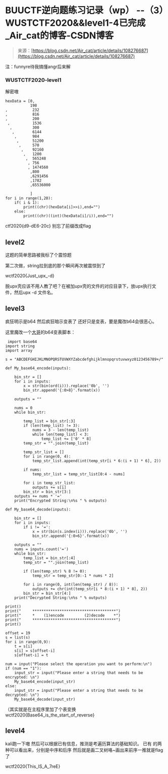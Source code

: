 <!--yml
category: 未分类
date: 2022-04-26 14:53:17
-->

# BUUCTF逆向题练习记录（wp） --（3）WUSTCTF2020&&level1-4已完成_Air_cat的博客-CSDN博客

> 来源：[https://blog.csdn.net/Air_cat/article/details/108276687](https://blog.csdn.net/Air_cat/article/details/108276687)

注：funnyre待我搞懂angr后来解

### WUSTCTF2020-level1

解密嗷

```
hexData = [0,
           198
,           232
,           816
,           200
 ,          1536
  ,         300
   ,        6144
    ,       984
     ,      51200
      ,     570
       ,    92160
        ,   1200
         ,  565248
          , 756
          , 1474560
           ,800
           ,6291456
           ,1782
           ,65536000

           ]
for i in range(1,20):
    if( i & 1):
        print((chr)(hexData[i]>>i),end="")
    else:
        print((chr)((int)(hexData[i]/i)),end="") 
```

ctf2020{d9-dE6-20c}
别忘了前缀改成flag

## level2

这题的简单思路被我标了个震惊题

第二次做，string拉到底的那个瞬间再次被震惊到了

wctf2020{Just_upx_-d}

脱upx壳应该不用人教了吧？在被加upx壳的文件的对应目录下，放upx执行文件，然后upx -d 文件名。

## level3

疯狂明示是b64
然后疯狂暗示变表了
还好只是变表，要是魔改b64会很恶心。

这里魔改一个[大哥](https://blog.csdn.net/qq_42967398/article/details/101778364)的b64变表脚本：

```
 import base64
import string
import array

s = "ABCDEFGHIJKLMNOPQRSTUVWXYZabcdefghijklmnopqrstuvwxyz0123456789+/"

def My_base64_encode(inputs):

    bin_str = []
    for i in inputs:
        x = str(bin(ord(i))).replace('0b', '')
        bin_str.append('{:0>8}'.format(x))

    outputs = ""

    nums = 0
    while bin_str:

        temp_list = bin_str[:3]
        if (len(temp_list) != 3):
            nums = 3 - len(temp_list)
            while len(temp_list) < 3:
                temp_list += ['0' * 8]
        temp_str = "".join(temp_list)

        temp_str_list = []
        for i in range(0, 4):
            temp_str_list.append(int(temp_str[i * 6:(i + 1) * 6], 2))

        if nums:
            temp_str_list = temp_str_list[0:4 - nums]

        for i in temp_str_list:
            outputs += s[i]
        bin_str = bin_str[3:]
    outputs += nums * '='
    print("Encrypted String:\n%s " % outputs)

def My_base64_decode(inputs):

    bin_str = []
    for i in inputs:
        if i != '=':
            x = str(bin(s.index(i))).replace('0b', '')
            bin_str.append('{:0>6}'.format(x))

    outputs = ""
    nums = inputs.count('=')
    while bin_str:
        temp_list = bin_str[:4]
        temp_str = "".join(temp_list)

        if (len(temp_str) % 8 != 0):
            temp_str = temp_str[0:-1 * nums * 2]

        for i in range(0, int(len(temp_str) / 8)):
            outputs += chr(int(temp_str[i * 8:(i + 1) * 8], 2))
        bin_str = bin_str[4:]
    print("Decrypted String:\n%s " % outputs)

print()
print("     *************************************")
print("     *    (1)encode         (2)decode    *")
print("     *************************************")
print()

offset = 19
s = list(s)
for i in range(0,9):
    t = s[i]
    s[i] = s[offset-i]
    s[offset-i] = t

num = input("Please select the operation you want to perform:\n")
if (num == "1"):
    input_str = input("Please enter a string that needs to be encrypted: \n")
    My_base64_encode(input_str)
else:
    input_str = input("Please enter a string that needs to be decrypted: \n")
    My_base64_decode(input_str) 
```

（其实就是在主程序里加了个表变换
wctf2020{Base64_is_the_start_of_reverse}

## level4

kali跑一下嗷
然后可以根据已有信息，推测是考遍历算法的基础知识。
已有 的两种可以看出来，分别是中序和后序
然后就是画二叉树咯~画出来前序一推就是flag了

wctf2020{This_IS_A_7reE}